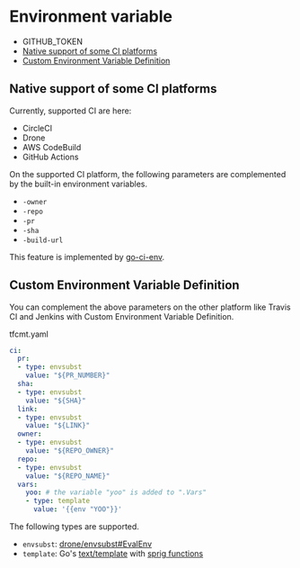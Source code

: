 # Environment variable

* GITHUB_TOKEN
* [Native support of some CI platforms](#native-support-of-some-ci-platforms)
* [Custom Environment Variable Definition](#custom-environment-variable-definition)

## Native support of some CI platforms

Currently, supported CI are here:

- CircleCI
- Drone
- AWS CodeBuild
- GitHub Actions

On the supported CI platform, the following parameters are complemented by the built-in environment variables.

- `-owner`
- `-repo`
- `-pr`
- `-sha`
- `-build-url`

This feature is implemented by [go-ci-env](https://github.com/suzuki-shunsuke/go-ci-env).

## Custom Environment Variable Definition

You can complement the above parameters on the other platform like Travis CI and Jenkins with Custom Environment Variable Definition.

tfcmt.yaml

```yaml
ci:
  pr:
  - type: envsubst
    value: "${PR_NUMBER}"
  sha:
  - type: envsubst
    value: "${SHA}"
  link:
  - type: envsubst
    value: "${LINK}"
  owner:
  - type: envsubst
    value: "${REPO_OWNER}"
  repo:
  - type: envsubst
    value: "${REPO_NAME}"
  vars:
    yoo: # the variable "yoo" is added to ".Vars"
    - type: template
      value: '{{env "YOO"}}'
```

The following types are supported.

* `envsubst`: [drone/envsubst#EvalEnv](https://pkg.go.dev/github.com/drone/envsubst#EvalEnv)
* `template`: Go's [text/template](https://golang.org/pkg/text/template/) with [sprig functions](http://masterminds.github.io/sprig/)
